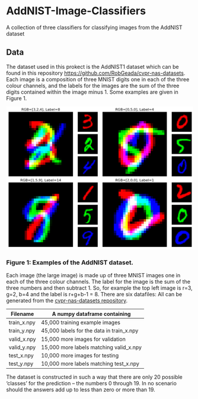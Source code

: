 # AddNIST-Image-Classifiers
A collection of three classifiers for classifying images from the AddNIST dataset  

## Data
The dataset used in this prokect is the AddNIST1 dataset which can be found in this repository https://github.com/RobGeada/cvpr-nas-datasets.
Each image is a composition of three MNIST digits one in each of the three colour channels, and the labels for the images are the sum of the three digits contained within the image minus 1. Some examples are given in Figure 1.

![Example image](assets/AddNIST-Data-Image.png)
### Figure 1: Examples of the AddNIST dataset.

Each image (the large image) is made up of three MNIST images one in each of the three colour channels. The label for the image is the sum of the three numbers and then subtract 1. So, for example the top left image is r=3, g=2, b=4 and the label is r+g+b-1 = 8. There are six datafiles: All can be generated from the [cvpr-nas-datasets repository](https://github.com/RobGeada/cvpr-nas-datasets).

| Filename      | A numpy dataframe containing              |
| ------------- | ----------------------------------------- |
| train_x.npy   | 45,000 training example images            |
| train_y.npy   | 45,000 labels for the data in train_x.npy |
| valid_x.npy   | 15,000 more images for validation         |
| valid_y.npy   | 15,000 more labels matching valid_x.npy   |
| test_x.npy    | 10,000 more images for testing            |
| test_y.npy    |  10,000 more labels matching test_x.npy   |

The dataset is constructed in such a way that there are only 20 possible ‘classes’ for the prediction – the numbers 0 through 19. In no scenario should the answers add up to less than zero or more than 19.
